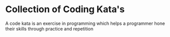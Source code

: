 # Collection of Coding Kata's 
A code kata is an exercise in programming which helps a programmer hone their skills through practice and repetition


